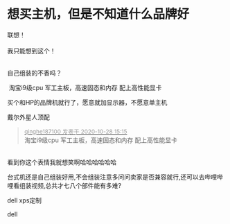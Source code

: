 # 想买主机，但是不知道什么品牌好


联想！<br />
<br />
我只能想到这个！<br />
<br />
<img src="static/image/smiley/default/lol.gif" smilieid="12" border="0" alt="" /><img src="static/image/smiley/default/lol.gif" smilieid="12" border="0" alt="" /><img src="static/image/smiley/default/lol.gif" smilieid="12" border="0" alt="" />

自己组装的不香吗？

<img src="static/image/smiley/default/titter.gif" smilieid="9" border="0" alt="" /> 淘宝i9级cpu 军工主板，高速固态和内存 配上高性能显卡

买个和HP的品牌机就行了，愿意就加显示器，不愿意单主机

戴尔外星人顶配

<div class="quote"><blockquote><font size="2"><a href="https://www.hostloc.com/forum.php?mod=redirect&amp;goto=findpost&amp;pid=9364243&amp;ptid=759423" target="_blank"><font color="#999999">qinghe187100 发表于 2020-10-28 15:15</font></a></font><br />
淘宝i9级cpu 军工主板，高速固态和内存 配上高性能显卡</blockquote></div><br />
看到你这个表情我就想笑啊哈哈哈哈哈哈<img src="static/image/smiley/default/lol.gif" smilieid="12" border="0" alt="" />

台式机还是自己组装好用,不会组装注意多问问卖家是否兼容就行,还可以去哔哩哔哩看组装视频,总共才七八个部件能有多难?

dell xps定制

dell
